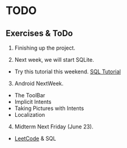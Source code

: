 TODO
======

## Exercises & ToDo 

1. Finishing up the project.


2. Next week, we will start SQLite.
- Try this tutorial this weekend. [SQL Tutorial](https://www.codecademy.com/learn/learn-sql)

3. Android NextWeek.
- The ToolBar
- Implicit Intents
- Taking Pictures with Intents
- Localization

4. Midterm Next Friday (June 23).
- [LeetCode](https://leetcode.com) & SQL





